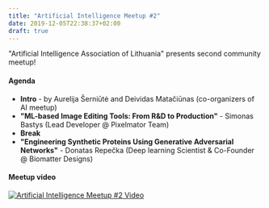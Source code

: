 ```yaml
---
title: "Artificial Intelligence Meetup #2"
date: 2019-12-05T22:38:37+02:00
draft: true
---
```

"Artificial Intelligence Association of Lithuania" presents second community meetup!

#### Agenda

- __Intro__ - by Aurelija Šerniūtė and Deividas Matačiūnas (co-organizers of AI meetup)
- __"ML-based Image Editing Tools: From R&D to Production"__ - Simonas Bastys (Lead Developer @ Pixelmator Team)
- __Break__
- __"Engineering Synthetic Proteins Using Generative Adversarial Networks"__ - Donatas Repečka (Deep learning Scientist & Co-Founder @ Biomatter Designs)

#### Meetup video

[![Artificial Intelligence Meetup #2 Video](http://img.youtube.com/vi/7mftfzthYkE/hq1.jpg)](https://www.youtube.com/watch?v=7mftfzthYkE)
